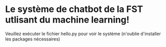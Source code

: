 #  Le système de chatbot de la FST utlisant du  machine learning!
Veuillez exécuter le fichier hello.py pour voir le système (n'oublie d'installer les packages nécessaires)
